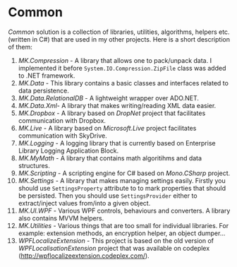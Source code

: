 # Common
*Common* solution is a collection of libraries, utilities, algorithms, helpers etc. (written in C#) that are used in my other projects. Here is a short description of them:

1. *MK.Compression* - A library that allows one to pack/unpack data. I implemented it before ```System.IO.Compression.ZipFile``` class was added to .NET framework.
2. *MK.Data* - This library contains a basic classes and interfaces related to data persistence.
3. *MK.Data.RelationalDB* - A lightweight wrapper over ADO.NET.
4. *MK.Data.Xml*- A library that makes writing/reading XML data easier.
5. *MK.Dropbox* - A library based on *DropNet* project that facilitates communication with Dropbox.
6. *MK.Live* - A library based on *Microsoft.Live* project facilitates communication with SkyDrive.
7. *MK.Logging* - A logging library that is currently based on Enterprise Library Logging Application Block.
8. *MK.MyMath* - A library that contains math algoritihms and data structures.
9. *MK.Scripting* - A scripting engine for C# based on *Mono.CSharp* project.
10. *MK.Settings* - A library that makes managing settings easily. Firstly you should use ```SettingsProperty``` attribute to to mark properties that should be persisted. Then you should use ```SettingsProvider``` either to extract/inject values from/into a given object.
11. *MK.UI.WPF* - Various WPF controls, behaviours and converters. A library also contains MVVM helpers.
12. *MK.Utilities* - Various things that are too small for individual libraries. For example: extension methods, an encryption helper, an object dumper...
13. *WPFLocalizeExtension* - This project is based on the old version of *WPFLocalisationExtension* project that was available on codeplex (http://wpflocalizeextension.codeplex.com/).
